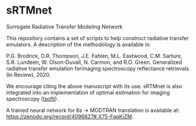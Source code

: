 # sRTMnet
Surrogate Radiative Transfer Modeling Network


This repository contains a set of scripts to help construct radiative transfer emulators.  A description of the methodology is available in:

P.G. Brodrick, D.R. Thompson, J.E. Fahlen, M.L. Eastwood, C.M. Sarture, S.R. Lundeen, W. Olson-Duvall, N. Carmon, and R.O. Green. Generalized radiative transfer emulation forimaging spectroscopy reflectance retrievals. (In Review), 2020.

We encourage citing the above manuscript with its use.  sRTMnet is also integrated into an implementation of optimal estimation for imaging spectroscopy ([Isofit](https://github.com/isofit/isofit)). 

A trained neural network for 6s -> MODTRAN translation is available at: https://zenodo.org/record/4096627#.X75-FapKiZM.
